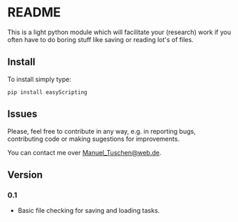 # README

This is a light python module which will facilitate your (research) work if you often have to do boring stuff like saving or reading lot's of files.


## Install

 To install simply type:

 ```
 pip install easyScripting
 ```  


## Issues
Please, feel free to contribute in any way, e.g. in reporting bugs, contributing code or making sugestions for improvements.  

You can contact me over Manuel_Tuschen@web.de.

## Version

### 0.1

* Basic file checking for saving and loading tasks.
